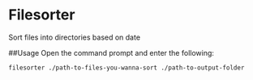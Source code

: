 # Filesorter
Sort files into directories based on date

##Usage
Open the command prompt and enter the following:
```
filesorter ./path-to-files-you-wanna-sort ./path-to-output-folder
```